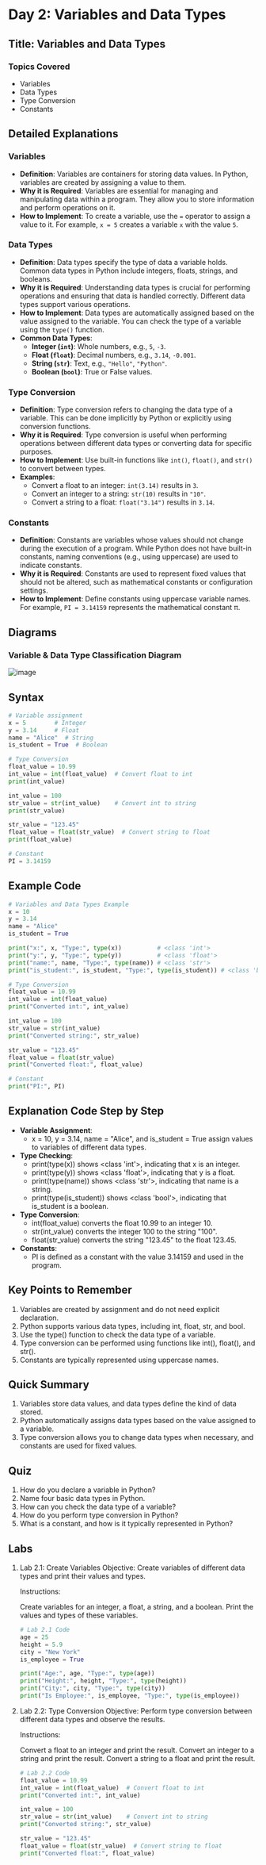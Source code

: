 # Day 2: Variables and Data Types

## Title: Variables and Data Types

### Topics Covered
- Variables
- Data Types
- Type Conversion
- Constants

## Detailed Explanations

### Variables
- **Definition**: Variables are containers for storing data values. In Python, variables are created by assigning a value to them.
- **Why it is Required**: Variables are essential for managing and manipulating data within a program. They allow you to store information and perform operations on it.
- **How to Implement**: To create a variable, use the `=` operator to assign a value to it. For example, `x = 5` creates a variable `x` with the value `5`.

### Data Types
- **Definition**: Data types specify the type of data a variable holds. Common data types in Python include integers, floats, strings, and booleans.
- **Why it is Required**: Understanding data types is crucial for performing operations and ensuring that data is handled correctly. Different data types support various operations.
- **How to Implement**: Data types are automatically assigned based on the value assigned to the variable. You can check the type of a variable using the `type()` function.
- **Common Data Types**:
  - **Integer (`int`)**: Whole numbers, e.g., `5`, `-3`.
  - **Float (`float`)**: Decimal numbers, e.g., `3.14`, `-0.001`.
  - **String (`str`)**: Text, e.g., `"Hello"`, `"Python"`.
  - **Boolean (`bool`)**: True or False values.

### Type Conversion
- **Definition**: Type conversion refers to changing the data type of a variable. This can be done implicitly by Python or explicitly using conversion functions.
- **Why it is Required**: Type conversion is useful when performing operations between different data types or converting data for specific purposes.
- **How to Implement**: Use built-in functions like `int()`, `float()`, and `str()` to convert between types.
- **Examples**:
  - Convert a float to an integer: `int(3.14)` results in `3`.
  - Convert an integer to a string: `str(10)` results in `"10"`.
  - Convert a string to a float: `float("3.14")` results in `3.14`.

### Constants
- **Definition**: Constants are variables whose values should not change during the execution of a program. While Python does not have built-in constants, naming conventions (e.g., using uppercase) are used to indicate constants.
- **Why it is Required**: Constants are used to represent fixed values that should not be altered, such as mathematical constants or configuration settings.
- **How to Implement**: Define constants using uppercase variable names. For example, `PI = 3.14159` represents the mathematical constant π.

## Diagrams

### Variable & Data Type Classification Diagram
![image](https://github.com/user-attachments/assets/6aef42ae-2cd7-4d96-9bcf-c4beb232ab13)

## Syntax
```python
# Variable assignment
x = 5        # Integer
y = 3.14     # Float
name = "Alice"  # String
is_student = True  # Boolean

# Type Conversion
float_value = 10.99
int_value = int(float_value)  # Convert float to int
print(int_value)

int_value = 100
str_value = str(int_value)    # Convert int to string
print(str_value)

str_value = "123.45"
float_value = float(str_value)  # Convert string to float
print(float_value)

# Constant
PI = 3.14159
```

## Example Code
```python
# Variables and Data Types Example
x = 10
y = 3.14
name = "Alice"
is_student = True

print("x:", x, "Type:", type(x))          # <class 'int'>
print("y:", y, "Type:", type(y))          # <class 'float'>
print("name:", name, "Type:", type(name)) # <class 'str'>
print("is_student:", is_student, "Type:", type(is_student)) # <class 'bool'>

# Type Conversion
float_value = 10.99
int_value = int(float_value)
print("Converted int:", int_value)

int_value = 100
str_value = str(int_value)
print("Converted string:", str_value)

str_value = "123.45"
float_value = float(str_value)
print("Converted float:", float_value)

# Constant
print("PI:", PI)
```

## Explanation Code Step by Step
- **Variable Assignment**:
  - x = 10, y = 3.14, name = "Alice", and is_student = True assign values to variables of different data types.
- **Type Checking**:
  - print(type(x)) shows <class 'int'>, indicating that x is an integer.
  - print(type(y)) shows <class 'float'>, indicating that y is a float.
  - print(type(name)) shows <class 'str'>, indicating that name is a string.
  - print(type(is_student)) shows <class 'bool'>, indicating that is_student is a boolean.
- **Type Conversion**:
  - int(float_value) converts the float 10.99 to an integer 10.
  - str(int_value) converts the integer 100 to the string "100".
  - float(str_value) converts the string "123.45" to the float 123.45.
- **Constants**:
  - PI is defined as a constant with the value 3.14159 and used in the program.

## Key Points to Remember
1. Variables are created by assignment and do not need explicit declaration.
2. Python supports various data types, including int, float, str, and bool.
3. Use the type() function to check the data type of a variable.
4. Type conversion can be performed using functions like int(), float(), and str().
5. Constants are typically represented using uppercase names.

## Quick Summary
1. Variables store data values, and data types define the kind of data stored.
2. Python automatically assigns data types based on the value assigned to a variable.
3. Type conversion allows you to change data types when necessary, and constants are used for fixed values.

## Quiz
1. How do you declare a variable in Python?
2. Name four basic data types in Python.
3. How can you check the data type of a variable?
4. How do you perform type conversion in Python?
5. What is a constant, and how is it typically represented in Python?

## Labs
1. Lab 2.1: Create Variables
   Objective: Create variables of different data types and print their values and types.

   Instructions:

   Create variables for an integer, a float, a string, and a boolean.
   Print the values and types of these variables.

    ```python
    # Lab 2.1 Code
    age = 25
    height = 5.9
    city = "New York"
    is_employee = True
    
    print("Age:", age, "Type:", type(age))
    print("Height:", height, "Type:", type(height))
    print("City:", city, "Type:", type(city))
    print("Is Employee:", is_employee, "Type:", type(is_employee))
    ```

2. Lab 2.2: Type Conversion
   Objective: Perform type conversion between different data types and observe the results.

   Instructions:

   Convert a float to an integer and print the result.
   Convert an integer to a string and print the result.
   Convert a string to a float and print the result.

    ```python
    # Lab 2.2 Code
    float_value = 10.99
    int_value = int(float_value)  # Convert float to int
    print("Converted int:", int_value)
    
    int_value = 100
    str_value = str(int_value)    # Convert int to string
    print("Converted string:", str_value)
    
    str_value = "123.45"
    float_value = float(str_value)  # Convert string to float
    print("Converted float:", float_value)
    ```

